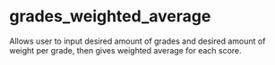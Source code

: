 # grades_weighted_average
Allows user to input desired amount of grades and desired amount of weight per grade, then gives weighted average for each score.
